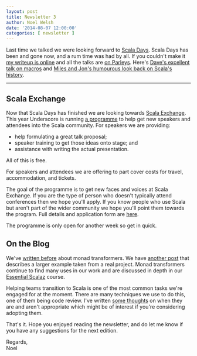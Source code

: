 ```yaml
---
layout: post
title: Newsletter 3
author: Noel Welsh
date: '2014-08-07 12:00:00'
categories: [ newsletter ]
---
```


Last time we talked we were looking forward to [Scala Days](http://www.scaladays.org/). Scala Days has been and gone now, and a rum time was had by all. If you couldn't make it [my writeup is online](http://underscoreconsulting.com/blog/posts/2014/06/24/scala-days-2014-the-lowdown.html) and all the talks are [on Parleys](https://parleys.com/channel/53a7d269e4b0543940d9e535/presentations?sort=date&state=public). Here's [Dave's excellent talk on macros](https://parleys.com/play/53a7d2c4e4b0543940d9e542/chapter0/about) and [Miles and Jon's humourous look back on Scala's history](https://parleys.com/play/53a7d2cce4b0543940d9e558/chapter0/about).

---

## Scala Exchange

Now that Scala Days has finished we are looking towards [Scala Exchange](https://skillsmatter.com/conferences/1948-scala-exchange-2014). This year Underscore is running [a programme](http://underscoreconsulting.com/blog/posts/2014/06/30/underscores-new-speaker-program.html) to help get new speakers and attendees into the Scala community. For speakers we are providing:

- help formulating a great talk proposal;
- speaker training to get those ideas onto stage; and
- assistance with writing the actual presentation.

All of this is free.

For speakers and attendees we are offering to part cover costs for travel, accommodation, and tickets.

The goal of the programme is to get new faces and voices at Scala Exchange. If you are the type of person who doesn't typically attend conferences then we hope you'll apply. If you know people who use Scala but aren't part of the wider community we hope you'll point them towards the program. Full details and application form are [here](http://underscoreconsulting.com/blog/posts/2014/06/30/underscores-new-speaker-program.html).

The programme is only open for another week so get in quick.


## On the Blog

We've [written before](http://underscoreconsulting.com/blog/posts/2013/12/20/scalaz-monad-transformers.html) about monad transformers. We have [another post](http://underscoreconsulting.com/blog/posts/2014/07/08/readerwriterstate.html) that describes a larger example taken from a real project. Monad transformers continue to find many uses in our work and are discussed in depth in our [Essential Scalaz](http://underscore.io/courses/essential-scalaz.html) course.

Helping teams transition to Scala is one of the most common tasks we're engaged for at the moment. There are many techniques we use to do this, one of them being code review. I've written [some thoughts](http://underscoreconsulting.com/blog/posts/2014/08/05/code-reviews-dont-produce-quality-code.html) on when they are and aren't appropriate which might be of interest if you're considering adopting them.


That's it. Hope you enjoyed reading the newsletter, and do let me know if you have any suggestions for the next edition.

Regards,<br/>
Noel
